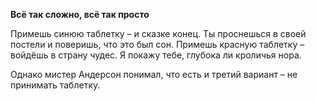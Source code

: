 **Всё так сложно, всё так просто**

Примешь синюю таблетку – и сказке конец. Ты проснешься в своей постели и поверишь, что это был сон. Примешь красную таблетку – войдёшь в страну чудес. Я покажу тебе, глубока ли кроличья нора.

Однако мистер Андерсон понимал, что есть и третий вариант – не принимать таблетку.
